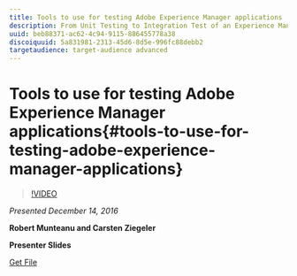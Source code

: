 ```yaml
---
title: Tools to use for testing Adobe Experience Manager applications
description: From Unit Testing to Integration Test of an Experience Manager Application Automated testing is indispensable for developing any application. This presentation walks through the various tools for testing Java code starting with the basics of unit testing up to functional and integration testing. Learn how to easily add tests in the most effective way to your code base, regardless of whether you want to test a simple utility method, some OSGi service, or an HTTP endpoint.
uuid: beb88371-ac62-4c94-9115-886455778a38
discoiquuid: 5a831981-2313-45d6-8d5e-996fc88debb2
targetaudience: target-audience advanced
---
```


# Tools to use for testing Adobe Experience Manager applications{#tools-to-use-for-testing-adobe-experience-manager-applications}

>[!VIDEO](https://video.tv.adobe.com/v/19302/?quality=9)

*Presented December 14, 2016*

**Robert Munteanu and Carsten Ziegeler**

**Presenter Slides**

[Get File](assets/aem-gems-tools-for-testing-12-14-16.pdf)
<!--
[Get back to the Overview](https://helpx.adobe.com/experience-manager/kt/eseminars/gems/aem-index.html)
-->
